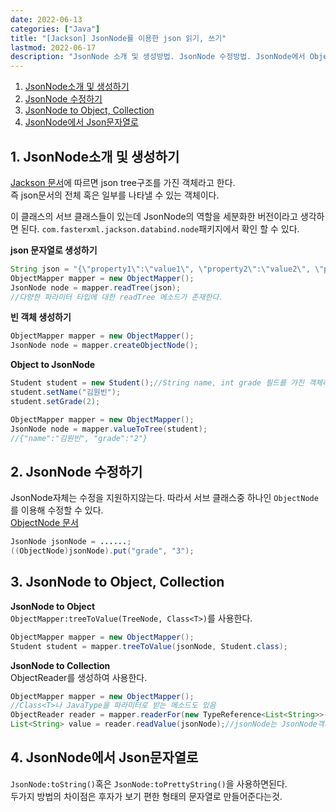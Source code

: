 ```yaml
---
date: 2022-06-13
categories: ["Java"]
title: "[Jackson] JsonNode를 이용한 json 읽기, 쓰기"
lastmod: 2022-06-17
description: "JsonNode 소개 및 생성방법. JsonNode 수정방법. JsonNode에서 Object, Collection등으로 변환방법. JsonNode에서 Json문자열로 변환방법."
---
```

1. [JsonNode소개 및 생성하기](#1-jsonnode소개-및-생성하기)
2. [JsonNode 수정하기](#2-jsonnode-수정하기)
3. [JsonNode to Object, Collection](#3-jsonnode-to-object-collection)
4. [JsonNode에서 Json문자열로](#4-jsonnode에서-json문자열로)

## 1. JsonNode소개 및 생성하기
[Jackson 문서](https://fasterxml.github.io/jackson-databind/javadoc/2.7/com/fasterxml/jackson/databind/JsonNode.html)에 따르면 json tree구조를 가진 객체라고 한다.  
즉 json문서의 전체 혹은 일부를 나타낼 수 있는 객체이다.  
  
이 클래스의 서브 클래스들이 있는데 JsonNode의 역할을 세분화한 버전이라고 생각하면 된다. `com.fasterxml.jackson.databind.node`패키지에서 확인 할 수 있다.  


__json 문자열로 생성하기__  
```java
String json = "{\"property1\":\"value1\", \"property2\":\"value2\", \"property3\":\"value3\",}";
ObjectMapper mapper = new ObjectMapper();
JsonNode node = mapper.readTree(json);
//다양한 파라미터 타입에 대한 readTree 메소드가 존재한다.
```
__빈 객체 생성하기__  
```java
ObjectMapper mapper = new ObjectMapper();
JsonNode node = mapper.createObjectNode();
```
__Object to JsonNode__  
```java
Student student = new Student();//String name, int grade 필드를 가진 객체라 가정
student.setName("김원빈");
student.setGrade(2);

ObjectMapper mapper = new ObjectMapper();
JsonNode node = mapper.valueToTree(student);
//{"name":"김원빈", "grade":"2"}
```  

## 2. JsonNode 수정하기  
JsonNode자체는 수정을 지원하지않는다. 따라서 서브 클래스중 하나인 `ObjectNode`를 이용해 수정할 수 있다.  
[ObjectNode 문서](https://fasterxml.github.io/jackson-databind/javadoc/2.7/com/fasterxml/jackson/databind/node/ObjectNode.html)  
```java
JsonNode jsonNode = ......;
((ObjectNode)jsonNode).put("grade", "3");
```

## 3. JsonNode to Object, Collection
__JsonNode to Object__  
`ObjectMapper:treeToValue(TreeNode, Class<T>)`를 사용한다.  
```java
ObjectMapper mapper = new ObjectMapper();
Student student = mapper.treeToValue(jsonNode, Student.class);
```
__JsonNode to Collection__  
ObjectReader를 생성하여 사용한다.  
```java
ObjectMapper mapper = new ObjectMapper();
//Class<T>나 JavaType을 파라미터로 받는 메소드도 있음
ObjectReader reader = mapper.readerFor(new TypeReference<List<String>>(){});
List<String> value = reader.readValue(jsonNode);//jsonNode는 JsonNode객체
```

## 4. JsonNode에서 Json문자열로
`JsonNode:toString()`혹은 `JsonNode:toPrettyString()`을 사용하면된다.  
두가지 방법의 차이점은 후자가 보기 편한 형태의 문자열로 만들어준다는것.  
